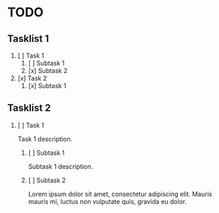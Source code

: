 # TODO

## Tasklist 1

1.  [ ] Task 1
    1.  [ ] Subtask 1
    2.  [x] Subtask 2
2.  [x] Task 2
    1.  [x] Subtask 1

## Tasklist 2

1.  [ ] Task 1

    Task 1 description.

    1.  [ ] Subtask 1

        Subtask 1 description.

    2.  [ ] Subtask 2

        Lorem ipsum dolor sit amet, consectetur adipiscing elit. Mauris mauris
        mi, luctus non vulputate quis, gravida eu dolor.
